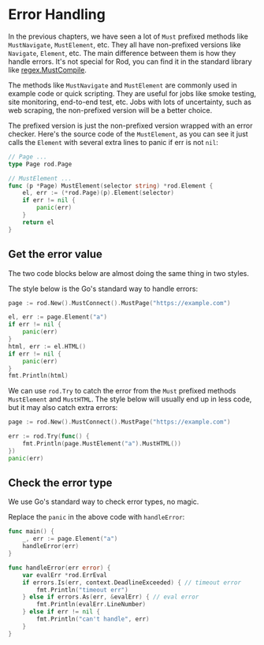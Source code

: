 # Error Handling

In the previous chapters, we have seen a lot of `Must` prefixed methods like `MustNavigate`, `MustElement`, etc.
They all have non-prefixed versions like `Navigate`, `Element`, etc. The main difference between them is how
they handle errors. It's not special for Rod, you can find it in the standard library like [regex.MustCompile](https://golang.org/pkg/regexp/#MustCompile).

The methods like `MustNavigate` and `MustElement` are commonly used in example code or quick scripting.
They are useful for jobs like smoke testing, site monitoring, end-to-end test, etc.
Jobs with lots of uncertainty, such as web scraping, the non-prefixed version will be a better choice.

The prefixed version is just the non-prefixed version wrapped with an error checker.
Here's the source code of the `MustElement`, as you can see it just calls the `Element` with
several extra lines to panic if err is not `nil`:

```go
// Page ...
type Page rod.Page

// MustElement ...
func (p *Page) MustElement(selector string) *rod.Element {
	el, err := (*rod.Page)(p).Element(selector)
	if err != nil {
		panic(err)
	}
	return el
}
```

## Get the error value

The two code blocks below are almost doing the same thing in two styles.

The style below is the Go's standard way to handle errors:

```go
page := rod.New().MustConnect().MustPage("https://example.com")

el, err := page.Element("a")
if err != nil {
    panic(err)
}
html, err := el.HTML()
if err != nil {
    panic(err)
}
fmt.Println(html)
```

We can use `rod.Try` to catch the error from the `Must` prefixed methods `MustElement` and `MustHTML`.
The style below will usually end up in less code, but it may also catch extra errors:

```go
page := rod.New().MustConnect().MustPage("https://example.com")

err := rod.Try(func() {
    fmt.Println(page.MustElement("a").MustHTML())
})
panic(err)
```

## Check the error type

We use Go's standard way to check error types, no magic.

Replace the `panic` in the above code with `handleError`:

```go
func main() {
    _, err := page.Element("a")
    handleError(err)
}

func handleError(err error) {
    var evalErr *rod.ErrEval
    if errors.Is(err, context.DeadlineExceeded) { // timeout error
        fmt.Println("timeout err")
    } else if errors.As(err, &evalErr) { // eval error
        fmt.Println(evalErr.LineNumber)
    } else if err != nil {
        fmt.Println("can't handle", err)
    }
}
```
